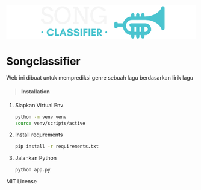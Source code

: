 ![Screenshot](static/images/logo-default-296x52.png)

# Songclassifier

Web ini dibuat untuk memprediksi genre sebuah lagu berdasarkan lirik lagu

> #### Installation
1. Siapkan Virtual Env
    ```bash
    python -m venv venv
    source venv/scripts/active

2. Install requrements
    ```bash
    pip install -r requirements.txt

3. Jalankan Python
    ```bash
    python app.py

MIT License
